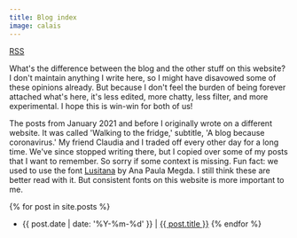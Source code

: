 ```yaml
---
title: Blog index
image: calais
---
```


[RSS](/feed.xml)

What's the difference between the blog and the other stuff on this website? I don't maintain anything I write here, so I might have disavowed some of these opinions already. But because I don't feel the burden of being forever attached what's here, it's less edited, more chatty, less filter, and more experimental. I hope this is win-win for both of us!

The posts from January 2021 and before I originally wrote on a different website. It was called 'Walking to the fridge,' subtitle, 'A blog because coronavirus.' My friend Claudia and I traded off every other day for a long time. We've since stopped writing there, but I copied over some of my posts that I want to remember. So sorry if some context is missing. Fun fact: we used to use the font [Lusitana](https://cargocollective.com/anamegda/LUSITANA) by Ana Paula Megda. I still think these are better read with it. But consistent fonts on this website is more important to me.

{% for post in site.posts %}
  * {{ post.date | date: '%Y-%m-%d' }} \| [{{ post.title }}]({{post.url}})
{% endfor %}
